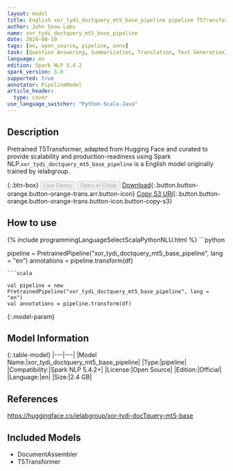 ```yaml
---
layout: model
title: English xor_tydi_doctquery_mt5_base_pipeline pipeline T5Transformer from ielabgroup
author: John Snow Labs
name: xor_tydi_doctquery_mt5_base_pipeline
date: 2024-08-19
tags: [en, open_source, pipeline, onnx]
task: [Question Answering, Summarization, Translation, Text Generation]
language: en
edition: Spark NLP 5.4.2
spark_version: 3.0
supported: true
annotator: PipelineModel
article_header:
  type: cover
use_language_switcher: "Python-Scala-Java"
---
```


## Description

Pretrained T5Transformer, adapted from Hugging Face and curated to provide scalability and production-readiness using Spark NLP.`xor_tydi_doctquery_mt5_base_pipeline` is a English model originally trained by ielabgroup.

{:.btn-box}
<button class="button button-orange" disabled>Live Demo</button>
<button class="button button-orange" disabled>Open in Colab</button>
[Download](https://s3.amazonaws.com/auxdata.johnsnowlabs.com/public/models/xor_tydi_doctquery_mt5_base_pipeline_en_5.4.2_3.0_1724028508282.zip){:.button.button-orange.button-orange-trans.arr.button-icon}
[Copy S3 URI](s3://auxdata.johnsnowlabs.com/public/models/xor_tydi_doctquery_mt5_base_pipeline_en_5.4.2_3.0_1724028508282.zip){:.button.button-orange.button-orange-trans.button-icon.button-copy-s3}

## How to use



<div class="tabs-box" markdown="1">
{% include programmingLanguageSelectScalaPythonNLU.html %}
```python

pipeline = PretrainedPipeline("xor_tydi_doctquery_mt5_base_pipeline", lang = "en")
annotations =  pipeline.transform(df)   

```
```scala

val pipeline = new PretrainedPipeline("xor_tydi_doctquery_mt5_base_pipeline", lang = "en")
val annotations = pipeline.transform(df)

```
</div>

{:.model-param}
## Model Information

{:.table-model}
|---|---|
|Model Name:|xor_tydi_doctquery_mt5_base_pipeline|
|Type:|pipeline|
|Compatibility:|Spark NLP 5.4.2+|
|License:|Open Source|
|Edition:|Official|
|Language:|en|
|Size:|2.4 GB|

## References

https://huggingface.co/ielabgroup/xor-tydi-docTquery-mt5-base

## Included Models

- DocumentAssembler
- T5Transformer
